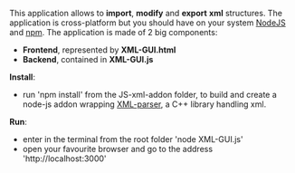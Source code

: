 This application allows to **import**, **modify** and **export** **xml** structures.
The application is cross-platform but you should have on your system
[NodeJS](https://nodejs.org/en/) and [npm](https://www.npmjs.com/get-npm).
The application is made of 2 big components:

* **Frontend**, represented by **XML-GUI.html**
* **Backend**, contained in **XML-GUI.js** 

**Install**:
 
* run 'npm install' from the JS-xml-addon folder, to build and create a node-js addon wrapping [XML-parser](https://github.com/andreacasalino/XML-parser), a C++ library handling xml.

**Run**:

* enter in the terminal from the root folder 'node XML-GUI.js'
* open your favourite browser and go to the address 'http://localhost:3000'

